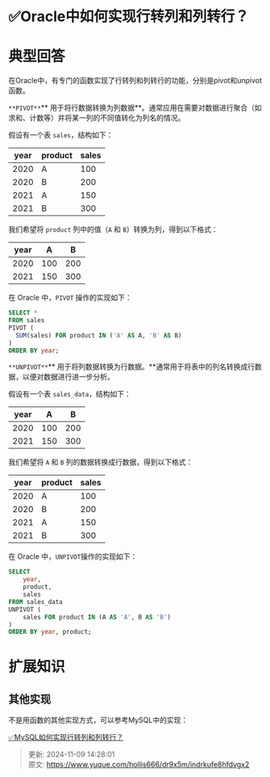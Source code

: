 # ✅Oracle中如何实现行转列和列转行？

# 典型回答


在Oracle中，有专门的函数实现了行转列和列转行的功能，分别是pivot和unpivot函数。



`**PIVOT**`** 用于将行数据转换为列数据**。通常应用在需要对数据进行聚合（如求和、计数等）并将某一列的不同值转化为列名的情况。  



假设有一个表 `sales`，结构如下：

| year | product | sales |
| --- | --- | --- |
| 2020 | A | 100 |
| 2020 | B | 200 |
| 2021 | A | 150 |
| 2021 | B | 300 |


我们希望将 `product` 列中的值（`A` 和 `B`）转换为列，得到以下格式：

| year | A | B |
| --- | --- | --- |
| 2020 | 100 | 200 |
| 2021 | 150 | 300 |


在 Oracle 中，`PIVOT` 操作的实现如下：

```sql
SELECT *
FROM sales
PIVOT (
  SUM(sales) FOR product IN ('A' AS A, 'B' AS B)
)
ORDER BY year;
```



`**UNPIVOT**`** 用于将列数据转换为行数据。**通常用于将表中的列名转换成行数据，以便对数据进行进一步分析。  



假设有一个表 `sales_data`，结构如下：

| year | A | B |
| --- | --- | --- |
| 2020 | 100 | 200 |
| 2021 | 150 | 300 |


我们希望将 `A` 和 `B` 列的数据转换成行数据，得到以下格式：

| year | product | sales |
| --- | --- | --- |
| 2020 | A | 100 |
| 2020 | B | 200 |
| 2021 | A | 150 |
| 2021 | B | 300 |




在 Oracle 中，`UNPIVOT`操作的实现如下：



```sql
SELECT 
    year,
    product,
    sales
FROM sales_data
UNPIVOT (
    sales FOR product IN (A AS 'A', B AS 'B')
)
ORDER BY year, product;

```



# 扩展知识


## 其他实现


不是用函数的其他实现方式，可以参考MySQL中的实现：



[✅MySQL如何实现行转列和列转行？](https://www.yuque.com/hollis666/dr9x5m/wb2h3s2lsaw5egk8)



> 更新: 2024-11-09 14:28:01  
> 原文: <https://www.yuque.com/hollis666/dr9x5m/indrkufe8hfdvgx2>